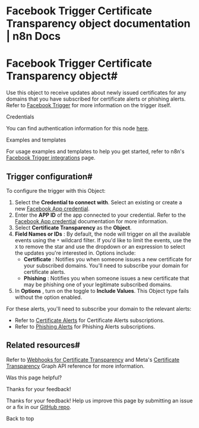# Facebook Trigger Certificate Transparency object documentation | n8n Docs

[ ](https://github.com/n8n-io/n8n-docs/edit/main/docs/integrations/builtin/trigger-nodes/n8n-nodes-base.facebooktrigger/certificate-transparency.md "Edit this page")

# Facebook Trigger Certificate Transparency object#

Use this object to receive updates about newly issued certificates for any domains that you have subscribed for certificate alerts or phishing alerts. Refer to [Facebook Trigger](../) for more information on the trigger itself.

Credentials

You can find authentication information for this node [here](../../../credentials/facebookapp/).

Examples and templates

For usage examples and templates to help you get started, refer to n8n's [Facebook Trigger integrations](https://n8n.io/integrations/facebook-trigger/) page.

## Trigger configuration#

To configure the trigger with this Object:

  1. Select the **Credential to connect with**. Select an existing or create a new [Facebook App credential](../../../credentials/facebookapp/).
  2. Enter the **APP ID** of the app connected to your credential. Refer to the [Facebook App credential](../../../credentials/facebookapp/) documentation for more information.
  3. Select **Certificate Transparency** as the **Object**.
  4. **Field Names or IDs** : By default, the node will trigger on all the available events using the `*` wildcard filter. If you'd like to limit the events, use the `X` to remove the star and use the dropdown or an expression to select the updates you're interested in. Options include:
     * **Certificate** : Notifies you when someone issues a new certificate for your subscribed domains. You'll need to subscribe your domain for certificate alerts.
     * **Phishing** : Notifies you when someone issues a new certificate that may be phishing one of your legitimate subscribed domains.
  5. In **Options** , turn on the toggle to **Include Values**. This Object type fails without the option enabled.

For these alerts, you'll need to subscribe your domain to the relevant alerts:

  * Refer to [Certificate Alerts](https://developers.facebook.com/docs/certificate-transparency-api#certificate-alerts-subscribing) for Certificate Alerts subscriptions.
  * Refer to [Phishing Alerts](https://developers.facebook.com/docs/certificate-transparency-api#phishing-alerts-subscribing) for Phishing Alerts subscriptions.

## Related resources#

Refer to [Webhooks for Certificate Transparency](https://developers.facebook.com/docs/graph-api/webhooks/getting-started/webhooks-for-certificate-transparency) and Meta's [Certificate Transparency](https://developers.facebook.com/docs/graph-api/webhooks/reference/certificate-transparency/) Graph API reference for more information.

Was this page helpful? 

Thanks for your feedback! 

Thanks for your feedback! Help us improve this page by submitting an issue or a fix in our [GitHub repo](https://github.com/n8n-io/n8n-docs). 

Back to top
